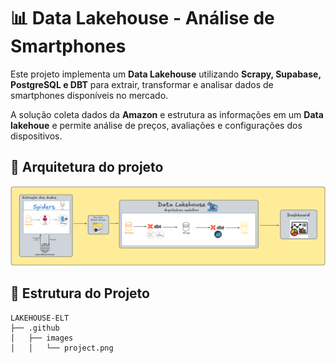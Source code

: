 # 📊 Data Lakehouse - Análise de Smartphones

Este projeto implementa um **Data Lakehouse** utilizando **Scrapy, Supabase, PostgreSQL e DBT** para extrair, transformar e analisar dados de smartphones disponíveis no mercado.  

A solução coleta dados da **Amazon** e estrutura as informações em um **Data lakehoue** e permite análise de preços, avaliações e configurações dos dispositivos.  

## **🚀 Arquitetura do projeto**
![Arquitetura do projeto](/images/project.png)



## **📁 Estrutura do Projeto**
```
LAKEHOUSE-ELT
├── .github
│   ├── images
│   │   └── project.png


